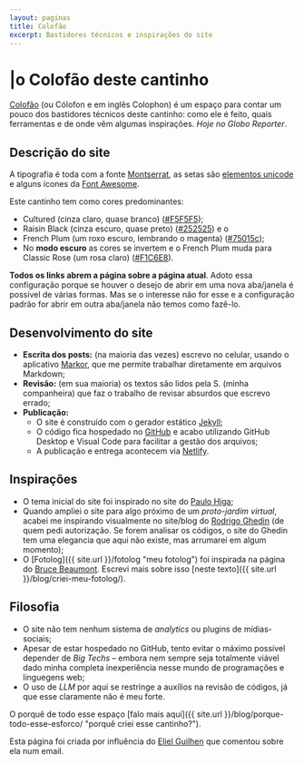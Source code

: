 ```yaml
---
layout: paginas
title: Colofão
excerpt: Bastidores técnicos e inspirações do site
---
```

# <span aria-hidden="true">|<span class="h1-menor">o </span></span>Colofão<span class="h1-menor"> deste cantinho</span>

[Colofão](https://pt.wikipedia.org/wiki/C%C3%B3lofon_(tipografia) "mais sobre o que é Cólofon") (ou Cólofon e em inglês Colophon) é um espaço para contar um pouco dos bastidores técnicos deste cantinho: como ele é feito, quais ferramentas e de onde vêm algumas inspirações. _Hoje no Globo Reporter_.  

## Descrição do site
A tipografia é toda com a fonte [Montserrat](https://fonts.google.com/specimen/Montserrat "a fonte deste cantinho"), as setas são [elementos unicode](https://www.toptal.com/designers/htmlarrows/ "as setas") e alguns ícones da [Font Awesome](https://fontawesome.com "os ícones de mídias-sociais").  

Este cantinho tem como cores predominantes:
- Cultured (cinza claro, quase branco) ([#F5F5F5](https://www.color-name.com/hex/f5f5f5 "o fundo, ou o texto"));
- Raisin Black (cinza escuro, quase preto) ([#252525](https://www.color-name.com/hex/252525 "o texto, ou o fundo")) e o
- French Plum (um roxo escuro, lembrando o magenta) ([#75015c](https://www.color-name.com/hex/75015c "os links, no claro"));  
- No **modo escuro** as cores se invertem e o French Plum muda para Classic Rose (um rosa claro) ([#F1C6E8](https://www.color-name.com/hex/f1c6e8 "os links, no escuro")).  

**Todos os links abrem a página sobre a página atual**. Adoto essa configuração porque se houver o desejo de abrir em uma nova aba/janela é possível de várias formas. Mas se o interesse não for esse e a configuração padrão for abrir em outra aba/janela não temos como fazê-lo.

## Desenvolvimento do site
- **Escrita dos posts:** (na maioria das vezes) escrevo no celular, usando o aplicativo [Markor](https://github.com/gsantner/markor "o aplicativo em que escrevo"), que me permite trabalhar diretamente em arquivos Markdown;
- **Revisão:** (em sua maioria) os textos são lidos pela S. (minha companheira) que faz o trabalho de revisar absurdos que escrevo errado;
- **Publicação:**  
  - O site é construído com o gerador estático [Jekyll](https://jekyllrb.com/);  
  - O código fica hospedado no [GitHub](https://github.com/) e acabo utilizando GitHub Desktop e Visual Code para facilitar a gestão dos arquivos;  
  - A publicação e entrega acontecem via [Netlify](https://www.netlify.com/).  

## Inspirações
- O tema inicial do site foi inspirado no site do [Paulo Higa](https://higa.me "site do Higa");
- Quando ampliei o site para algo próximo de um _proto-jardim virtual_, acabei me inspirando visualmente no site/blog do [Rodrigo Ghedin](https://rodrigo.ghed.in "site do Ghedin") (de quem pedi autorização. Se forem analisar os códigos, o site do Ghedin tem uma elegancia que aqui não existe, mas arrumarei em algum momento);  
- O [Fotolog]({{ site.url }}/fotolog "meu fotolog") foi inspirada na página do [Bruce Beaumont](https://beaumontphotography.bearblog.dev/ "site do Bruce"). Escrevi mais sobre isso [neste texto]({{ site.url }}/blog/criei-meu-fotolog/).  

## Filosofia
- O site não tem nenhum sistema de _analytics_ ou plugins de mídias-sociais;  
- Apesar de estar hospedado no GitHub, tento evitar o máximo possível depender de _Big Techs_ – embora nem sempre seja totalmente viável dado minha completa inexperiência nesse mundo de programações e linguegens web;  
- O uso de _LLM_ por aqui se restringe a auxílios na revisão de códigos, já que esse claramente não é meu forte.  

O porquê de todo esse espaço [falo mais aqui]({{ site.url }}/blog/porque-todo-esse-esforco/ "porquê criei esse cantinho?").  

<aside class="atualizacao">
Esta página foi criada por influência do <a href="https://cosmoliko.com/" title="blog do Eliel">Eliel Guilhen</a> que comentou sobre ela num email.
</aside>

